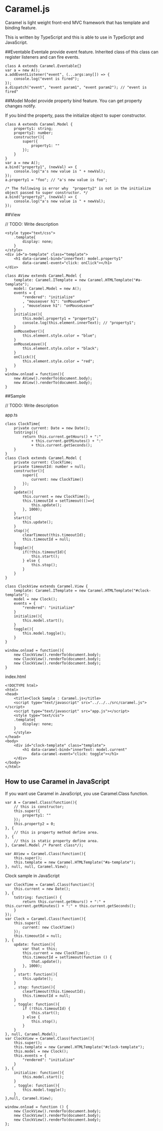 Caramel.js
==========================================================================================================
Caramel is light weight front-end MVC framework that has template and binding feature.

This is written by TypeScript and this is able to use in TypeScript and JavaScript.

##Eventable
Eventale provide event feature. Inherited class of this class can register listeners and can fire events.

```
class A extends Caramel.Eventable{}
var a = new A();
a.addEventListener("event", (...args:any[]) => {
	console.log("event is fired");
});
a.dispatch("event", "event param1", "event param2"); // "event is fired"
``` 

##Model
Model provide property bind feature. You can get property changes notify.

If you bind the property, pass the initialize object to super constructor.

```
class A extends Caramel.Model {
	property1: string;
	property2: number;
	constructor(){
		super({
			property1: ""
		});
	}
}
var a = new A();
a.bind("property1", (newVal) => {
	console.log("a's new value is " + newVal);
});
a.property1 = "foo"; // "a's new value is foo";

/* The following is error why  "property2" is not in the initialize object passed to super constructor. */
a.bind("property2", (newVal) => {
	console.log("a's new value is " + newVal);
});
```

##View

// TODO: Write description

```
<style type="text/css">
	.template{
		display: none;
	}
</style>
<div id="a-template" class="template">
	<h1 data-caramel-bind="innerText: model.property1"
		data-caramel-event="click: onClick"></h1>
</div>
```

```
class AView extends Caramel.Model {
	template: Caramel.ITemplate = new Caramel.HTMLTemplate("#a-template");
	model: Caramel.Model = new A();
	events = {
		"rendered": "initialize"
		, "mouseover h1": "onMouseOver"
		, "mouseleave h1": "onMouseLeave"
	}
	initialize(){
		this.model.property1 = "property1";
		console.log(this.element.innerText); // "property1";
	}
	onMouseOver(){
		this.element.style.color = "blue";
	}
	onMouseLeave(){
		this.element.style.color = "black";
	}
	onClick(){
		this.element.style.color = "red";
	}
}
window.onload = function(){
	new AView().renderTo(document.body);
	new AView().renderTo(document.body);
}
```

##Sample

// TODO: Write description

app.ts

```
class ClockTime{
	private current: Date = new Date();
	toString(){
		return this.current.getHours() + ":"
			+ this.current.getMinutes() + ":"
			+ this.current.getSeconds();
	}
}
class Clock extends Caramel.Model {
	private current: ClockTime; 
	private timeoutId: number = null;
	constructor(){
		super({
			current: new ClockTime()
		});
	}
	update(){
		this.current = new ClockTime();
		this.timeoutId = setTimeout(()=>{
			this.update();
		}, 1000);
	}
	start(){
		this.update();
	}
	stop(){
		clearTimeout(this.timeoutId);
		this.timeoutId = null;
	}
	toggle(){
		if(!this.timeoutId){
			this.start();
		} else {
			this.stop();
		}
	}
}

class ClockView extends Caramel.View {
	template: Caramel.ITemplate = new Caramel.HTMLTemplate("#clock-template");
	model = new Clock();
	events = {
		"rendered": "initialize"
	}
	initialize(){
		this.model.start();
	}
	toggle(){
		this.model.toggle();
	}
}

window.onload = function(){
	new ClockView().renderTo(document.body);
	new ClockView().renderTo(document.body);
	new ClockView().renderTo(document.body);
}
```

index.html

```
<!DOCTYPE html>
<html>
<head>
	<title>Clock Sample : Caramel.js</title>
	<script type="text/javascript" src="../../../src/caramel.js"></script>
	<script type="text/javascript" src="app.js"></script>
	<style type="text/css">
	.template{
		display: none;
	}
	</style>
</head>
<body>
	<div id="clock-template" class="template">
		<h1 data-caramel-bind="innerText: model.current"
			data-caramel-event="click: toggle"></h1>
	</div>
</body>
</html>
```

## How to use Caramel in JavaScript

If you want use Caramel in JavaScript, you use Caramel.Class function.

```
var A = Caramel.Class(function(){
	// this is constructor;
	this.super({
		property1: ""
	});
	this.property2 = 0;
}, {
	// this is property method define area.
}, {
	// this is static property define area.
}, Caramel.Model /* Parent class*/);

var AView = Caramel.Class(function(){
	this.super();
	this.template = new Caramel.HTMLTemplate("#a-template");
}, null, null, Caramel.View);
```

Clock sample in JavaScript

```
var ClockTime = Caramel.Class(function(){
    this.current = new Date();
}, {
    toString: function() {
        return this.current.getHours() + ":" + this.current.getMinutes() + ":" + this.current.getSeconds();
    }
});
var Clock = Caramel.Class(function(){
    this.super({
        current: new ClockTime()
    });
    this.timeoutId = null;
}, {
    update: function(){
        var that = this;
        this.current = new ClockTime();
        this.timeoutId = setTimeout(function () {
            that.update();
        }, 1000);
    }
    , start: function(){
        this.update();
    }
    , stop: function(){
        clearTimeout(this.timeoutId);
        this.timeoutId = null;
    }
    , toggle: function(){
        if (!this.timeoutId) {
            this.start();
        } else {
            this.stop();
        }
    }
}, null, Caramel.Model);
var ClockView = Caramel.Class(function(){
    this.super();
    this.template = new Caramel.HTMLTemplate("#clock-template");
    this.model = new Clock();
    this.events = {
        "rendered": "initialize"
    }
}, {
    initialize: function(){
        this.model.start();
    }
    , toggle: function(){
        this.model.toggle();
    }
},null, Caramel.View);

window.onload = function () {
    new ClockView().renderTo(document.body);
    new ClockView().renderTo(document.body);
    new ClockView().renderTo(document.body);
};
```
